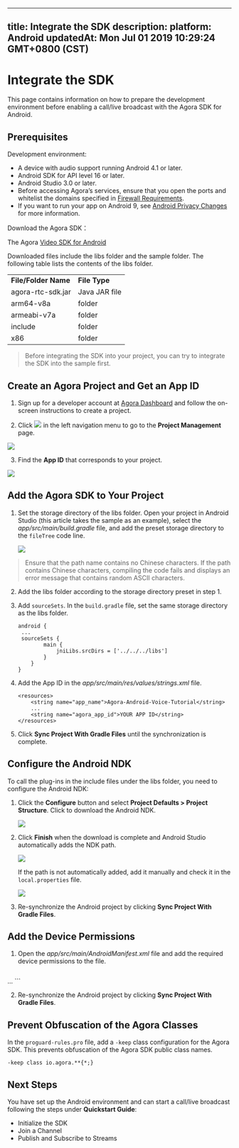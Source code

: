 
---
title: Integrate the SDK
description: 
platform: Android
updatedAt: Mon Jul 01 2019 10:29:24 GMT+0800 (CST)
---
# Integrate the SDK
This page contains information on how to prepare the development environment before enabling a call/live broadcast with the Agora SDK for Android.

## Prerequisites

Development environment:

- A device with audio support running Android 4.1 or later.
- Android SDK for API level 16 or later.
- Android Studio 3.0 or later.
- Before accessing Agora’s services, ensure that you open the ports and whitelist the domains specified in [Firewall Requirements](../../en/Agora%20Platform/firewall.md).
- If you want to run your app on Android 9, see [Android Privacy Changes](https://developer.android.com/about/versions/pie/android-9.0-changes-28#privacy-changes-p) for more information.

Download the Agora SDK：

The Agora [Video SDK for Android](https://docs.agora.io/en/Agora%20Platform/downloads)

Downloaded files include the libs folder and the sample folder. The following table lists the contents of the libs folder.

<table>
<colgroup>
<col/>
<col/>
</colgroup>
<tbody>
<tr><td><strong>File/Folder Name</strong></td>
<td><strong>File Type</strong></td>
</tr>
<tr><td>agora-rtc-sdk.jar</td>
<td>Java JAR file</td>
</tr>
<tr><td>arm64-v8a</td>
<td>folder</td>
</tr>
<tr><td>armeabi-v7a</td>
<td>folder</td>
</tr>
<tr><td>include</td>
<td>folder</td>
</tr>
<tr><td>x86</td>
<td>folder</td>
</tr>
</tbody>
</table></strong></td>

> Before integrating the SDK into your project, you can try to integrate the SDK into the sample first.

## Create an Agora Project and Get an App ID

1. Sign up for a developer account at [Agora Dashboard](https://dashboard.agora.io/) and follow the on-screen instructions to create a project.

2. Click ![](https://web-cdn.agora.io/docs-files/1551254998344) in the left navigation menu to go to the **Project Management** page.

 ![](https://web-cdn.agora.io/docs-files/1563112115436)

3. Find the **App ID** that corresponds to your project.

 ![](https://web-cdn.agora.io/docs-files/1563112146752)

## Add the Agora SDK to Your Project

1. Set the storage directory of the libs folder. Open your project in Android Studio (this article takes the sample as an example), select the *app/src/main/build.gradle* file, and add the preset storage directory to the `fileTree` code line.

   ![](https://web-cdn.agora.io/docs-files/1549865890416)

> Ensure that the path name contains no Chinese characters. If the path contains Chinese characters, compiling the code fails and displays an error message that contains random ASCII characters.

2. Add the libs folder according to the storage directory preset in step 1.

3. Add `sourceSets`. In the `build.gradle` file, set the same storage directory as the libs folder.

    ```
    android {
     ...
     sourceSets {
            main {
                jniLibs.srcDirs = ['../../../libs']
            }
        }
    }
    ```

4.  Add the App ID in the *app/src/main/res/values/strings.xml* file.

    ```
    <resources>
        <string name="app_name">Agora-Android-Voice-Tutorial</string>
        ...
        <string name="agora_app_id">YOUR APP ID</string>
    </resources>
    ```

5. Click **Sync Project With Gradle Files** until the synchronization is complete.


## Configure the Android NDK

To call the plug-ins in the include files under the libs folder, you need to configure the Android NDK: 

1. Click the **Configure** button and select **Project Defaults \> Project Structure**. Click to download the Android NDK.
   
	 ![](https://web-cdn.agora.io/docs-files/1543388575943)

2. Click **Finish** when the download is complete and Android Studio automatically adds the NDK path.
   
	 ![](https://web-cdn.agora.io/docs-files/1543388586395)
   
	 If the path is not automatically added, add it manually and check it in the `local.properties` file.
   
	 ![](https://web-cdn.agora.io/docs-files/1543388615750)
	 
3. Re-synchronize the Android project by clicking **Sync Project With Gradle Files**.


## Add the Device Permissions

1. Open the *app/src/main/AndroidManifest.xml* file and add the required device permissions to the file.

	```
  <manifest xmlns:android="http://schemas.android.com/apk/res/android"
      package="io.agora.tutorials1v1acall">
      
  <uses-permission android:name="android.permission.READ_PHONE_STATE" />	
  <uses-permission android:name="android.permission.INTERNET" />
  <uses-permission android:name="android.permission.RECORD_AUDIO" />
  <uses-permission android:name="android.permission.CAMERA" />
  <uses-permission android:name="android.permission.MODIFY_AUDIO_SETTINGS" />
  <uses-permission android:name="android.permission.ACCESS_NETWORK_STATE" />
  <!-- The Agora SDK requires Bluetooth permissions in case users are using Bluetooth devices.-->
  <uses-permission android:name="android.permission.BLUETOOTH" />
	<uses-permission android:name="android.permission.ACCESS_WIFI_STATE" />
  
  ...
  </manifest>
	```

2. Re-synchronize the Android project by clicking **Sync Project With Gradle Files**.



## Prevent Obfuscation of the Agora Classes

In the `proguard-rules.pro` file, add a `-keep` class configuration for the Agora SDK. This prevents obfuscation of the Agora SDK public class names.

```
-keep class io.agora.**{*;}
```

## Next Steps
You have set up the Android environment and can start a call/live broadcast following the steps under **Quickstart Guide**:

- Initialize the SDK
- Join a Channel
- Publish and Subscribe to Streams
